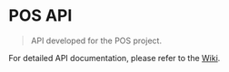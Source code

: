 # POS API

> API developed for the POS project.

For detailed API documentation, please refer to the [Wiki](https://github.com/KhawarMehfooz/pos-api/wiki).
